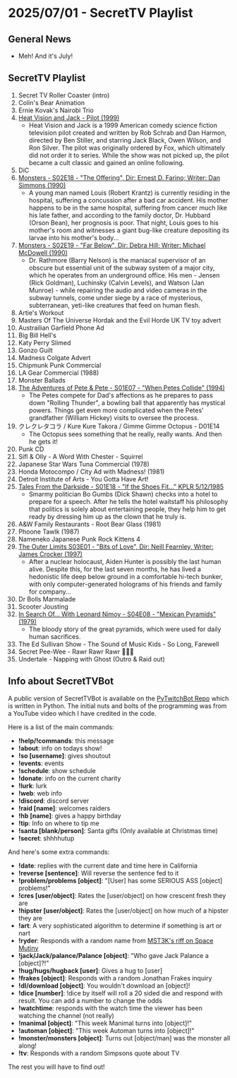 # 2025/07/01 - SecretTV Playlist

## General News

- Meh!  And it's July!

## SecretTV Playlist

1. Secret TV Roller Coaster (intro)
2. Colin's Bear Animation
3. Ernie Kovak's Nairobi Trio
4. [Heat Vision and Jack - Pilot (1999)](https://en.wikipedia.org/wiki/Heat_Vision_and_Jack)
   - Heat Vision and Jack is a 1999 American comedy science fiction television pilot created and written by Rob Schrab and Dan Harmon, directed by Ben Stiller, and starring Jack Black, Owen Wilson, and Ron Silver. The pilot was originally ordered by Fox, which ultimately did not order it to series. While the show was not picked up, the pilot became a cult classic and gained an online following.
5. DiC
6. [Monsters - S02E18 - "The Offering", Dir: Ernest D. Farino; Writer: Dan Simmons (1990)](https://en.wikipedia.org/wiki/List_of_Monsters_episodes#Season_2_(1989%E2%80%9390))
   - A young man named Louis (Robert Krantz) is currently residing in the hospital, suffering a concussion after a bad car accident. His mother happens to be in the same hospital, suffering from cancer much like his late father, and according to the family doctor, Dr. Hubbard (Orson Bean), her prognosis is poor. That night, Louis goes to his mother's room and witnesses a giant bug-like creature depositing its larvae into his mother's body...
6. [Monsters - S02E19 - "Far Below", Dir: Debra Hill; Writer: Michael McDowell (1990)](https://en.wikipedia.org/wiki/List_of_Monsters_episodes#Season_2_(1989%E2%80%9390))
   - Dr. Rathmore (Barry Nelson) is the maniacal supervisor of an obscure but essential unit of the subway system of a major city, which he operates from an underground office. His men - Jensen (Rick Goldman), Luchinsky (Calvin Levels), and Watson (Jan Munroe) - while repairing the audio and video cameras in the subway tunnels, come under siege by a race of mysterious, subterranean, yeti-like creatures that feed on human flesh.
7. Artie's Workout
8. Masters Of The Universe Hordak and the Evil Horde UK TV toy advert
9. Austrailian Garfield Phone Ad
10. Big Bill Hell's
11. Katy Perry Slimed
12. Gonzo Guilt
13. Madness Colgate Advert
14. Chipmunk Punk Commercial
15. LA Gear Commercial (1988)
16. Monster Ballads
17. [The Adventures of Pete & Pete - S01E07 - "When Petes Collide" (1994)](https://en.wikipedia.org/wiki/List_of_The_Adventures_of_Pete_%26_Pete_episodes#Season_1_(1993%E2%80%9394))
    -  The Petes compete for Dad's affections as he prepares to pass down "Rolling Thunder", a bowling ball that apparently has mystical powers. Things get even more complicated when the Petes' grandfather (William Hickey) visits to oversee the process.
18. クレクレタコラ / Kure Kure Takora / Gimme Gimme Octopus - D01E14
    - The Octopus sees something that he really, really wants.  And then he gets it!
19. Punk CD
19. Sifl & Olly - A Word With Chester - Squirrel
20. Japanese Star Wars Tuna Commercial (1978)
21. Honda Motocompo / City Ad with Madness! (1981)
22. Detroit Institute of Arts - You Gotta Have Art!
23. [Tales From the Darkside - S01E18 - "If the Shoes Fit..." KPLR 5/12/1985](https://en.wikipedia.org/wiki/List_of_Tales_from_the_Darkside_episodes#Season_1_(1984%E2%80%931985))
    - Smarmy politician Bo Gumbs (Dick Shawn) checks into a hotel to prepare for a speech. After he tells the hotel waitstaff his philosophy that politics is solely about entertaining people, they help him to get ready by dressing him up as the clown that he truly is.
24. A&W Family Restaurants - Root Bear Glass (1981)
24. Phoone Tawlk (1987)
25. Nameneko Japanese Punk Rock Kittens 4
26. [The Outer Limits S03E01 - "Bits of Love", Dir: Neill Fearnley, Writer: James Crocker (1997)](https://en.wikipedia.org/wiki/List_of_The_Outer_Limits_(1995_TV_series)_episodes#Season_3_(1997))
    - After a nuclear holocaust, Aiden Hunter is possibly the last human alive. Despite this, for the last seven months, he has lived a hedonistic life deep below ground in a comfortable hi-tech bunker, with only computer-generated holograms of his friends and family for company...
27. Dr Bolls Marmalade
28. Scooter Jousting
29. [In Search Of... With Leonard Nimoy - S04E08 - "Mexican Pyramids" (1979)](https://en.wikipedia.org/wiki/In_Search_of..._(TV_series)#Season_4_(1979%E2%80%931980))
    - The bloody story of the great pyramids, which were used for daily human sacrifices.
30. The Ed Sullivan Show - The Sound of Music Kids - So Long, Farewell
31. Secret Pee-Wee - Rawr Rawr Rawr 🐊🐊🐊
32. Undertale - Napping with Ghost (Outro & Raid out)



## Info about SecretTVBot

A public version of SecretTVBot is available on the [PyTwitchBot Repo](https://github.com/awbored/PyTwitchBot) which is written in Python.  The initial nuts and bolts of the programming was from a YouTube video which I have credited in the code.

Here is a list of the main commands:
- **!help/!commands**: this message
- **!about**: info on todays show!
- **!so [username]**: gives shoutout
- **!events**: events
- **!schedule**: show schedule
- **!donate**: info on the current charity
- **!lurk**: lurk
- **!web**: web info
- **!discord**: discord server
- **!raid [name]**: welcomes raiders
- **!hb [name]**: gives a happy birthday
- **!tip**: Info on where to tip me
- **!santa [blank/person]**: Santa gifts (Only available at Christmas time)
- **!secret**: shhhhutup

And here's some extra commands:
- **!date**: replies with the current date and time here in California
- **!reverse [sentence]**: Will reverse the sentence fed to it
- **!problem/problems [object]**: "[User] has some SERIOUS ASS [object] problems!"
- **!cres [user/object]**: Rates the [user/object] on how crescent fresh they are
- **!hipster [user/object]**: Rates the [user/object] on how much of a hipster they are
- **!art**: A very sophisticated algorithm to determine if something is art or nart
- **!ryder**: Responds with a random name from [MST3K's riff on Space Mutiny](https://www.rowsdowr.com/2011/04/04/space-mutiny-the-many-names-of-david-ryder-mst3k-video/)
- **!jack/Jack/palance/Palance [object]**: "Who gave Jack Palance a [object]?!"
- **!hug/hugs/hugback [user]**: Gives a hug to [user]
- **!frakes [object]**: Responds with a random Jonathan Frakes inquiry
- **!dl/download [object]**: You wouldn't download an [object]!
- **!dice [number]**: !dice by itself will roll a 20 sided die and respond with result.  You can add a number to change the odds
- **!watchtime**: responds with the watch time the viewer has been watching the channel (not really)
- **!manimal [object]**: "This week Manimal turns into [object]!"
- **!automan [object]**: "This week Automan turns into [object]!"
- **!monster/monsters [object]**: Turns out [object/man] was the monster all along!
- **!tv**: Responds with a random Simpsons quote about TV

The rest you will have to find out!

